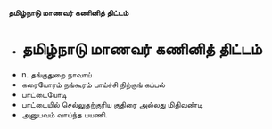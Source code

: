 **தமிழ்நாடு மாணவர் கணினித் திட்டம்**
- # தமிழ்நாடு மாணவர் கணினித் திட்டம்
- n. தங்குதுறை நாவாய்
- கரையோரம் நங்கூரம் பாய்ச்சி நிற்குங் கப்பல்
- பாட்டையோடி
- பாட்டையில் செல்லுதற்குரிய குதிரை அல்லது மிதிவண்டி
- அனுபவம் வாய்ந்த பயணி.

